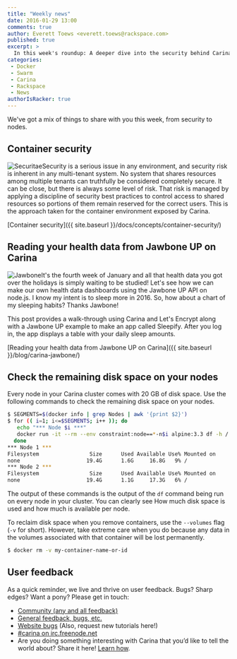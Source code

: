 ```yaml
---
title: "Weekly news"
date: 2016-01-29 13:00
comments: true
author: Everett Toews <everett.toews@rackspace.com>
published: true
excerpt: >
  In this week's roundup: A deeper dive into the security behind Carina, how to read your health data from Jawbone UP on Carina, and a tip on checking available disk space on your nodes.
categories:
 - Docker
 - Swarm
 - Carina
 - Rackspace
 - News
authorIsRacker: true
---
```


We've got a mix of things to share with you this week, from security to nodes.

## Container security

<img class="right" src="{% asset_path 2015-12-11-weekly-news/lock.png %}" alt="Securitae"/>Security is a serious issue in any environment, and security risk is inherent in any multi-tenant system. No system that shares resources among multiple tenants can truthfully be considered completely secure. It can be close, but there is always some level of risk. That risk is managed by applying a discipline of security best practices to control access to shared resources so portions of them remain reserved for the correct users. This is the approach taken for the container environment exposed by Carina.

[Container security]({{ site.baseurl }}/docs/concepts/container-security/)

## Reading your health data from Jawbone UP on Carina

<img class="right" style="max-height: 200px; width: auto;"  src="{% asset_path 2016-01-24-carina-jawbone/jawbonesleepdata.png %}" alt="Jawbone"/>It's the fourth week of January and all that health data you got over the holidays is simply waiting to be studied! Let's see how we can make our own health data dashboards using the Jawbone UP API on node.js. I know my intent is to sleep more in 2016. So, how about a chart of my sleeping habits? Thanks Jawbone!

This post provides a walk-through using Carina and Let's Encrypt along with a Jawbone UP example to make an app called Sleepify. After you log in, the app displays a table with your daily sleep amounts.

[Reading your health data from Jawbone UP on Carina]({{ site.baseurl }}/blog/carina-jawbone/)

## Check the remaining disk space on your nodes

Every node in your Carina cluster comes with 20 GB of disk space. Use the following commands to check the remaining disk space on your nodes.

```bash
$ SEGMENTS=$(docker info | grep Nodes | awk '{print $2}')
$ for (( i=1; i<=$SEGMENTS; i++ )); do
   echo "*** Node $i ***"
   docker run -it --rm --env constraint:node==*-n$i alpine:3.3 df -h /
  done
*** Node 1 ***
Filesystem                Size      Used Available Use% Mounted on
none                     19.4G      1.6G     16.8G   9% /
*** Node 2 ***
Filesystem                Size      Used Available Use% Mounted on
none                     19.4G      1.1G     17.3G   6% /
```

The output of these commands is the output of the `df` command being run on every node in your cluster. You can clearly see How much disk space is used and how much is available per node.

To reclaim disk space when you remove containers, use the `--volumes` flag (`-v` for short). However, take extreme care when you do because any data in the volumes associated with that container will be lost permanently.

```bash
$ docker rm -v my-container-name-or-id
```

## User feedback

As a quick reminder, we live and thrive on user feedback. Bugs? Sharp edges? Want a pony? Please get in touch:

* [Community (any and all feedback)](https://community.getcarina.com/)
* [General feedback, bugs, etc.](https://github.com/getcarina/feedback)
* [Website bugs](https://github.com/getcarina/getcarina.com/issues) (Also, request new tutorials here!)
* [#carina on irc.freenode.net](https://botbot.me/freenode/carina/)
* Are you doing something interesting with Carina that you’d like to tell the world about? Share it here! <a href="https://github.com/getcarina/getcarina.com/blob/master/CONTRIBUTING.md">Learn how</a>.

